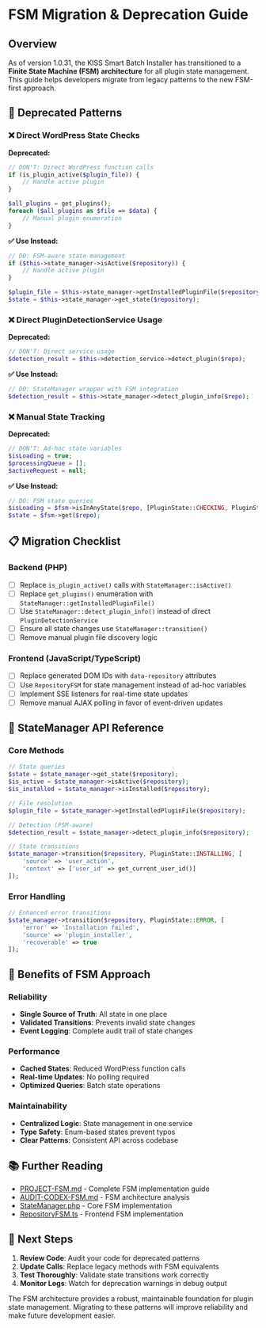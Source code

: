 # FSM Migration & Deprecation Guide

## Overview

As of version 1.0.31, the KISS Smart Batch Installer has transitioned to a **Finite State Machine (FSM) architecture** for all plugin state management. This guide helps developers migrate from legacy patterns to the new FSM-first approach.

## 🚨 Deprecated Patterns

### ❌ Direct WordPress State Checks

**Deprecated:**
```php
// DON'T: Direct WordPress function calls
if (is_plugin_active($plugin_file)) {
    // Handle active plugin
}

$all_plugins = get_plugins();
foreach ($all_plugins as $file => $data) {
    // Manual plugin enumeration
}
```

**✅ Use Instead:**
```php
// DO: FSM-aware state management
if ($this->state_manager->isActive($repository)) {
    // Handle active plugin
}

$plugin_file = $this->state_manager->getInstalledPluginFile($repository);
$state = $this->state_manager->get_state($repository);
```

### ❌ Direct PluginDetectionService Usage

**Deprecated:**
```php
// DON'T: Direct service usage
$detection_result = $this->detection_service->detect_plugin($repo);
```

**✅ Use Instead:**
```php
// DO: StateManager wrapper with FSM integration
$detection_result = $this->state_manager->detect_plugin_info($repo);
```

### ❌ Manual State Tracking

**Deprecated:**
```php
// DON'T: Ad-hoc state variables
$isLoading = true;
$processingQueue = [];
$activeRequest = null;
```

**✅ Use Instead:**
```php
// DO: FSM state queries
$isLoading = $fsm->isInAnyState($repo, [PluginState::CHECKING, PluginState::INSTALLING]);
$state = $fsm->get($repo);
```

## 📋 Migration Checklist

### Backend (PHP)

- [ ] Replace `is_plugin_active()` calls with `StateManager::isActive()`
- [ ] Replace `get_plugins()` enumeration with `StateManager::getInstalledPluginFile()`
- [ ] Use `StateManager::detect_plugin_info()` instead of direct `PluginDetectionService`
- [ ] Ensure all state changes use `StateManager::transition()`
- [ ] Remove manual plugin file discovery logic

### Frontend (JavaScript/TypeScript)

- [ ] Replace generated DOM IDs with `data-repository` attributes
- [ ] Use `RepositoryFSM` for state management instead of ad-hoc variables
- [ ] Implement SSE listeners for real-time state updates
- [ ] Remove manual AJAX polling in favor of event-driven updates

## 🔧 StateManager API Reference

### Core Methods

```php
// State queries
$state = $state_manager->get_state($repository);
$is_active = $state_manager->isActive($repository);
$is_installed = $state_manager->isInstalled($repository);

// File resolution
$plugin_file = $state_manager->getInstalledPluginFile($repository);

// Detection (FSM-aware)
$detection_result = $state_manager->detect_plugin_info($repository);

// State transitions
$state_manager->transition($repository, PluginState::INSTALLING, [
    'source' => 'user_action',
    'context' => ['user_id' => get_current_user_id()]
]);
```

### Error Handling

```php
// Enhanced error transitions
$state_manager->transition($repository, PluginState::ERROR, [
    'error' => 'Installation failed',
    'source' => 'plugin_installer',
    'recoverable' => true
]);
```

## 🎯 Benefits of FSM Approach

### Reliability
- **Single Source of Truth**: All state in one place
- **Validated Transitions**: Prevents invalid state changes
- **Event Logging**: Complete audit trail of state changes

### Performance
- **Cached States**: Reduced WordPress function calls
- **Real-time Updates**: No polling required
- **Optimized Queries**: Batch state operations

### Maintainability
- **Centralized Logic**: State management in one service
- **Type Safety**: Enum-based states prevent typos
- **Clear Patterns**: Consistent API across codebase

## 📚 Further Reading

- [PROJECT-FSM.md](PROJECT-FSM.md) - Complete FSM implementation guide
- [AUDIT-CODEX-FSM.md](AUDIT-CODEX-FSM.md) - FSM architecture analysis
- [StateManager.php](../src/Services/StateManager.php) - Core FSM implementation
- [RepositoryFSM.ts](../src/ts/admin/repositoryFSM.ts) - Frontend FSM implementation

## 🚀 Next Steps

1. **Review Code**: Audit your code for deprecated patterns
2. **Update Calls**: Replace legacy methods with FSM equivalents  
3. **Test Thoroughly**: Validate state transitions work correctly
4. **Monitor Logs**: Watch for deprecation warnings in debug output

The FSM architecture provides a robust, maintainable foundation for plugin state management. Migrating to these patterns will improve reliability and make future development easier.
